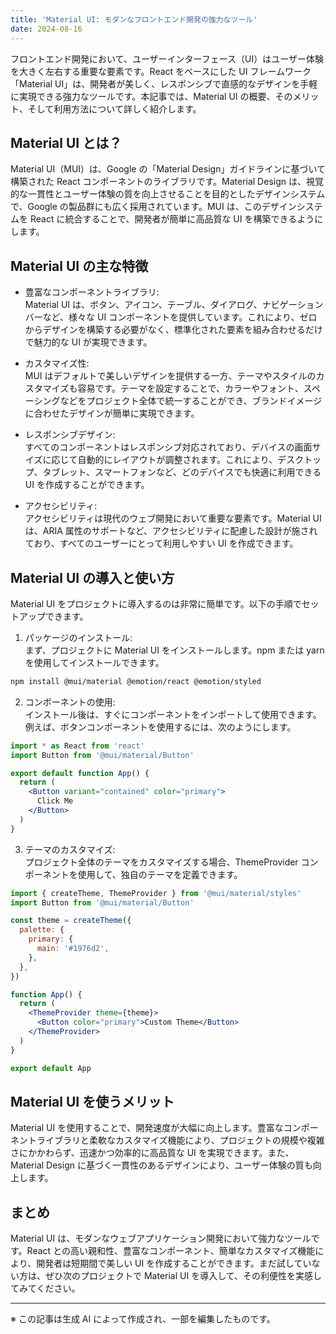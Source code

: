 ```yaml
---
title: 'Material UI: モダンなフロントエンド開発の強力なツール'
date: 2024-08-16
---
```


フロントエンド開発において、ユーザーインターフェース（UI）はユーザー体験を大きく左右する重要な要素です。React をベースにした UI フレームワーク「Material UI」は、開発者が美しく、レスポンシブで直感的なデザインを手軽に実現できる強力なツールです。本記事では、Material UI の概要、そのメリット、そして利用方法について詳しく紹介します。

## Material UI とは？

Material UI（MUI）は、Google の「Material Design」ガイドラインに基づいて構築された React コンポーネントのライブラリです。Material Design は、視覚的な一貫性とユーザー体験の質を向上させることを目的としたデザインシステムで、Google の製品群にも広く採用されています。MUI は、このデザインシステムを React に統合することで、開発者が簡単に高品質な UI を構築できるようにします。

## Material UI の主な特徴

- 豊富なコンポーネントライブラリ:  
  Material UI は、ボタン、アイコン、テーブル、ダイアログ、ナビゲーションバーなど、様々な UI コンポーネントを提供しています。これにより、ゼロからデザインを構築する必要がなく、標準化された要素を組み合わせるだけで魅力的な UI が実現できます。

- カスタマイズ性:  
  MUI はデフォルトで美しいデザインを提供する一方、テーマやスタイルのカスタマイズも容易です。テーマを設定することで、カラーやフォント、スペーシングなどをプロジェクト全体で統一することができ、ブランドイメージに合わせたデザインが簡単に実現できます。

- レスポンシブデザイン:  
  すべてのコンポーネントはレスポンシブ対応されており、デバイスの画面サイズに応じて自動的にレイアウトが調整されます。これにより、デスクトップ、タブレット、スマートフォンなど、どのデバイスでも快適に利用できる UI を作成することができます。

- アクセシビリティ:  
  アクセシビリティは現代のウェブ開発において重要な要素です。Material UI は、ARIA 属性のサポートなど、アクセシビリティに配慮した設計が施されており、すべてのユーザーにとって利用しやすい UI を作成できます。

## Material UI の導入と使い方

Material UI をプロジェクトに導入するのは非常に簡単です。以下の手順でセットアップできます。

1. パッケージのインストール:  
   まず、プロジェクトに Material UI をインストールします。npm または yarn を使用してインストールできます。

```bash
npm install @mui/material @emotion/react @emotion/styled
```

2. コンポーネントの使用:  
   インストール後は、すぐにコンポーネントをインポートして使用できます。例えば、ボタンコンポーネントを使用するには、次のようにします。

```jsx
import * as React from 'react'
import Button from '@mui/material/Button'

export default function App() {
  return (
    <Button variant="contained" color="primary">
      Click Me
    </Button>
  )
}
```

3. テーマのカスタマイズ:  
   プロジェクト全体のテーマをカスタマイズする場合、ThemeProvider コンポーネントを使用して、独自のテーマを定義できます。

```jsx
import { createTheme, ThemeProvider } from '@mui/material/styles'
import Button from '@mui/material/Button'

const theme = createTheme({
  palette: {
    primary: {
      main: '#1976d2',
    },
  },
})

function App() {
  return (
    <ThemeProvider theme={theme}>
      <Button color="primary">Custom Theme</Button>
    </ThemeProvider>
  )
}

export default App
```

## Material UI を使うメリット

Material UI を使用することで、開発速度が大幅に向上します。豊富なコンポーネントライブラリと柔軟なカスタマイズ機能により、プロジェクトの規模や複雑さにかかわらず、迅速かつ効率的に高品質な UI を実現できます。また、Material Design に基づく一貫性のあるデザインにより、ユーザー体験の質も向上します。

## まとめ

Material UI は、モダンなウェブアプリケーション開発において強力なツールです。React との高い親和性、豊富なコンポーネント、簡単なカスタマイズ機能により、開発者は短期間で美しい UI を作成することができます。まだ試していない方は、ぜひ次のプロジェクトで Material UI を導入して、その利便性を実感してみてください。

---

※ この記事は生成 AI によって作成され、一部を編集したものです。
